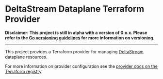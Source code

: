 # DeltaStream Dataplane Terraform Provider

**Disclaimer: This project is still in alpha with a version of 0.x.x. Please refer to the [Go versioning guidelines](https://go.dev/doc/modules/version-numbers#v0-number) for more information on versioning.**

----

This project provides a Terraform provider for managing [DeltaStream](https://deltastream.io) dataplane resources.

For more information on provider configuration see the [provider docs on the Terraform registry](https://registry.terraform.io/providers/deltastream/deltastream/latest/docs).
